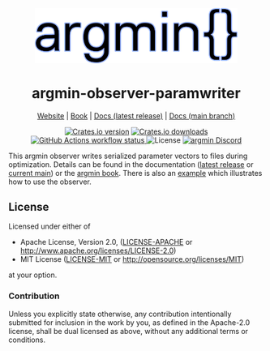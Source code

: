 <p align="center">
  <img
    width="400"
    src="https://raw.githubusercontent.com/argmin-rs/argmin/main/media/logo.png"
  />
</p>
<h1 align="center">argmin-observer-paramwriter</h1>

<p align="center">
  <a href="https://argmin-rs.org">Website</a>
  |
  <a href="https://argmin-rs.org/book/">Book</a>
  |
  <a href="https://docs.rs/argmin-observer-paramwriter">Docs (latest release)</a>
  |
  <a href="https://argmin-rs.github.io/argmin/argmin_observer_paramwriter/index.html">Docs (main branch)</a>
</p>

<p align="center">
  <a href="https://crates.io/crates/argmin-observer-paramwriter"
    ><img
      src="https://img.shields.io/crates/v/argmin-observer-paramwriter?style=flat-square"
      alt="Crates.io version"
  /></a>
  <a href="https://crates.io/crates/argmin-observer-paramwriter"
    ><img
      src="https://img.shields.io/crates/d/argmin-observer-paramwriter?style=flat-square"
      alt="Crates.io downloads"
  /></a>
  <a href="https://github.com/argmin-rs/argmin/actions/workflows/ci.yml">
    <img
      src="https://img.shields.io/github/actions/workflow/status/argmin-rs/argmin/ci.yml?branch=main&label=CI&style=flat-square"
      alt="GitHub Actions workflow status"
    />
  </a>
  <img
    src="https://img.shields.io/crates/l/argmin-observer-paramwriter?style=flat-square"
    alt="License"
  />
  <a href="https://discord.gg/fYB8AwxxMW"
    ><img
      src="https://img.shields.io/discord/1189119565335109683?style=flat-square&label=argmin%20Discord"
      alt="argmin Discord"
  /></a>
</p>

This argmin observer writes serialized parameter vectors to files during optimization.
Details can be found in the documentation ([latest release](https://docs.rs/argmin-observer-paramwriter) or
[current main](https://argmin-rs.github.io/argmin/argmin_observer_paramwriter/index.html))
or the [argmin book](https://argmin-rs.org/book/).
There is also an [example](https://github.com/argmin-rs/argmin/tree/main/examples/paramwriter)
which illustrates how to use the observer.

## License

Licensed under either of

  * Apache License, Version 2.0, ([LICENSE-APACHE](LICENSE-APACHE) or http://www.apache.org/licenses/LICENSE-2.0)
  * MIT License ([LICENSE-MIT](LICENSE-MIT) or http://opensource.org/licenses/MIT)

at your option.

### Contribution

Unless you explicitly state otherwise, any contribution intentionally submitted for inclusion in the work by you,
as defined in the Apache-2.0 license, shall be dual licensed as above, without any additional terms or conditions.
